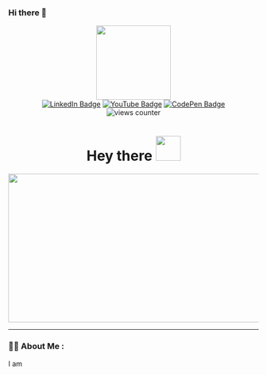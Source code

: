 ### Hi there 👋

<div id="readme-header" align="center">
  <img src="https://media.giphy.com/media/fYBEN9TRdEnW0HDMJS/giphy.gif" width="150">
  <div id="badges">
    <a href="#"><img src="https://img.shields.io/badge/LinkedIn-blue?style=flat-square&logo=linkedin" alt="LinkedIn Badge"></a>
    <a href="#"><img src="https://img.shields.io/badge/YouTube-maroon?style=flat-square&logo=youtube" alt="YouTube Badge"></a>
    <a href="#"><img src="https://img.shields.io/badge/CodePen-black?style=flat-square&logo=codepen" alt="CodePen Badge"></a>
  </div>
  <img src="https://komarev.com/ghpvc/?username=sogalipeau&style=for-the-badge&color=orange" alt="views counter">
  <h1>
    Hey there
    <img src="https://media.giphy.com/media/hvRJCLFzcasrR4ia7z/giphy.gif" width="50">
  </h1>
</div>

<div align="center">
  <img src="https://media.giphy.com/media/USV0ym3bVWQJJmNu3N/giphy.gif" width="600" height="300">
</div>

---
### :woman_technologist: About Me :
I am 



<!--
**sogalipeau/sogalipeau** is a ✨ _special_ ✨ repository because its `README.md` (this file) appears on your GitHub profile.

Here are some ideas to get you started:

- 🔭 I’m currently working on ...
- 🌱 I’m currently learning ...
- 👯 I’m looking to collaborate on ...
- 🤔 I’m looking for help with ...
- 💬 Ask me about ...
- 📫 How to reach me: ...
- 😄 Pronouns: ...
- ⚡ Fun fact: ...
-->
